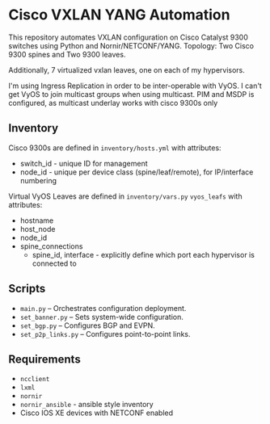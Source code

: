
# Cisco VXLAN YANG Automation

This repository automates VXLAN configuration on Cisco Catalyst 9300 switches using Python and Nornir/NETCONF/YANG.
Topology: Two Cisco 9300 spines and Two 9300 leaves.

Additionally, 7 virtualized vxlan leaves, one on each of my hypervisors.

I'm using Ingress Replication in order to be inter-operable with VyOS.
I can't get VyOS to join multicast groups when using multicast.
PIM and MSDP is configured, as multicast underlay works with cisco 9300s only


## Inventory

Cisco 9300s are defined in `inventory/hosts.yml` with attributes:
- switch_id - unique ID for management
- node_id - unique per device class (spine/leaf/remote), for IP/interface numbering

Virtual VyOS Leaves are defined in `inventory/vars.py` `vyos_leafs` with attributes:
- hostname
- host_node
- node_id
- spine_connections
  - spine_id, interface - explicitly define which port each hypervisor is connected to


## Scripts

- `main.py` – Orchestrates configuration deployment.
- `set_banner.py` – Sets system-wide configuration.
- `set_bgp.py` – Configures BGP and EVPN.
- `set_p2p_links.py` – Configures point-to-point links.

## Requirements

- `ncclient`
- `lxml`
- `nornir`
- `nornir_ansible` - ansible style inventory
- Cisco IOS XE devices with NETCONF enabled
